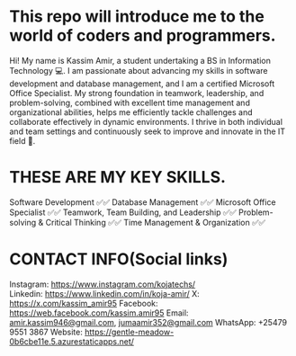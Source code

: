 # This repo will introduce me to the world of coders and programmers.
Hi! My name is Kassim Amir, a student undertaking a BS in Information Technology 💻.
  I am passionate about advancing my skills in software development and database management, 
  and I am a certified Microsoft Office Specialist. My strong foundation in teamwork, 
  leadership, and problem-solving, combined with excellent time management and organizational 
  abilities, helps me efficiently tackle challenges and collaborate effectively in dynamic environments. 
  I thrive in both individual and team settings and continuously seek to improve and innovate in the IT field 💪.
  
#  THESE ARE MY KEY SKILLS.
  Software Development ✅✅
  Database Management ✅✅
  Microsoft Office Specialist ✅✅
  Teamwork, Team Building, and Leadership ✅✅
  Problem-solving & Critical Thinking ✅✅
  Time Management & Organization ✅✅

#  CONTACT INFO(Social links)
  Instagram: https://www.instagram.com/kojatechs/  
  Linkedin:  https://www.linkedin.com/in/koja-amir/
  X:  https://x.com/kassim_amir95
  Facebook:  https://web.facebook.com/kassim.amir95
  Email: amir.kassim946@gmail.com, jumaamir352@gmail.com
  WhatsApp: +25479 9551 3867
  Website:  https://gentle-meadow-0b6cbe11e.5.azurestaticapps.net/

